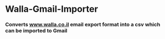 Walla-Gmail-Importer
====================
### Converts www.walla.co.il email export format into a csv which can be imported to Gmail
